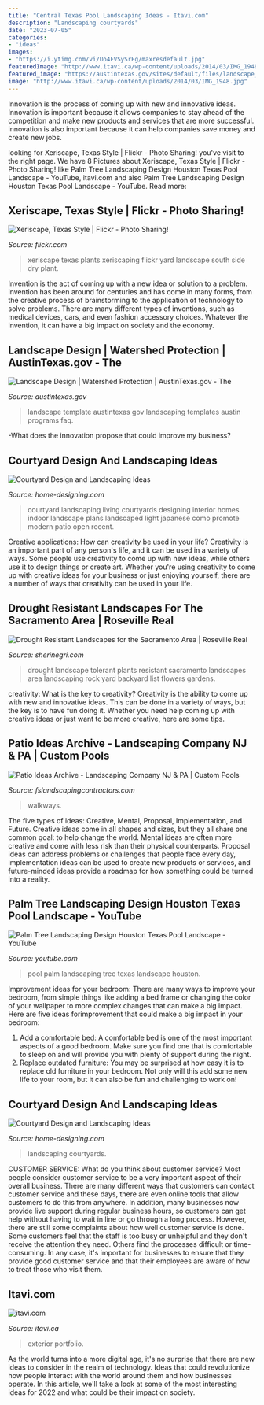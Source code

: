 ```yaml
---
title: "Central Texas Pool Landscaping Ideas - Itavi.com"
description: "Landscaping courtyards"
date: "2023-07-05"
categories:
- "ideas"
images:
- "https://i.ytimg.com/vi/Uo4FVSySrFg/maxresdefault.jpg"
featuredImage: "http://www.itavi.ca/wp-content/uploads/2014/03/IMG_1948.jpg"
featured_image: "https://austintexas.gov/sites/default/files/landscape_design_templates.jpg"
image: "http://www.itavi.ca/wp-content/uploads/2014/03/IMG_1948.jpg"
---
```



Innovation is the process of coming up with new and innovative ideas. Innovation is important because it allows companies to stay ahead of the competition and make new products and services that are more successful. innovation is also important because it can help companies save money and create new jobs.

	

		
looking for Xeriscape, Texas Style | Flickr - Photo Sharing! you've visit to the right page. We have 8 Pictures about Xeriscape, Texas Style | Flickr - Photo Sharing! like Palm Tree Landscaping Design Houston Texas Pool Landscape - YouTube, itavi.com and also Palm Tree Landscaping Design Houston Texas Pool Landscape - YouTube. Read more:
		
    
## Xeriscape, Texas Style | Flickr - Photo Sharing!

<img loading=lazy src="http://farm9.staticflickr.com/8464/8408380538_b5a72f5253_z.jpg" onerror="this.onerror=null;this.src='https://tse1.mm.bing.net/th?id=OIP.kaCco26Bds9TXfSqbxIfuwHaJ4&amp;pid=15.1';" alt="Xeriscape, Texas Style | Flickr - Photo Sharing!">

_Source: flickr.com_

>xeriscape texas plants xeriscaping flickr yard landscape south side dry plant. 

	

Invention is the act of coming up with a new idea or solution to a problem. invention has been around for centuries and has come in many forms, from the creative process of brainstorming to the application of technology to solve problems. There are many different types of inventions, such as medical devices, cars, and even fashion accessory choices. Whatever the invention, it can have a big impact on society and the economy.

    
## Landscape Design | Watershed Protection | AustinTexas.gov - The

<img loading=lazy src="https://austintexas.gov/sites/default/files/landscape_design_templates.jpg" onerror="this.onerror=null;this.src='https://tse1.mm.bing.net/th?id=OIP.5dv91gZ64J5o7_cVuZcYTgAAAA&amp;pid=15.1';" alt="Landscape Design | Watershed Protection | AustinTexas.gov - The">

_Source: austintexas.gov_

>landscape template austintexas gov landscaping templates austin programs faq. 

	

-What does the innovation propose that could improve my business?

    
## Courtyard Design And Landscaping Ideas

<img loading=lazy src="http://www.home-designing.com/wp-content/uploads/2010/10/courtyard-design.jpg" onerror="this.onerror=null;this.src='https://tse1.mm.bing.net/th?id=OIP.acwNnsJ7fvsdc-hM6rVzJAHaKR&amp;pid=15.1';" alt="Courtyard Design and Landscaping Ideas">

_Source: home-designing.com_

>courtyard landscaping living courtyards designing interior homes indoor landscape plans landscaped light japanese como promote modern patio open recent. 

	

Creative applications: How can creativity be used in your life?
Creativity is an important part of any person's life, and it can be used in a variety of ways. Some people use creativity to come up with new ideas, while others use it to design things or create art. Whether you're using creativity to come up with creative ideas for your business or just enjoying yourself, there are a number of ways that creativity can be used in your life.

    
## Drought Resistant Landscapes For The Sacramento Area | Roseville Real

<img loading=lazy src="http://www.sherinegri.com/wp-content/uploads/2015/04/drought-landscape-4.jpg" onerror="this.onerror=null;this.src='https://tse1.mm.bing.net/th?id=OIP.WnMtMSJabXox-oH1daZ6EwHaKa&amp;pid=15.1';" alt="Drought Resistant Landscapes for the Sacramento Area | Roseville Real">

_Source: sherinegri.com_

>drought landscape tolerant plants resistant sacramento landscapes area landscaping rock yard backyard list flowers gardens. 

	

creativity: What is the key to creativity?
Creativity is the ability to come up with new and innovative ideas. This can be done in a variety of ways, but the key is to have fun doing it. Whether you need help coming up with creative ideas or just want to be more creative, here are some tips.

    
## Patio Ideas Archive - Landscaping Company NJ &amp; PA | Custom Pools

<img loading=lazy src="https://www.fslandscapingcontractors.com/landscaping-information/wp-content/uploads/2013/02/weiss4.jpg" onerror="this.onerror=null;this.src='https://tse3.mm.bing.net/th?id=OIP.G-LQsLkQGPaiEeYkDUu3rAHaFj&amp;pid=15.1';" alt="Patio Ideas Archive - Landscaping Company NJ &amp; PA | Custom Pools">

_Source: fslandscapingcontractors.com_

>walkways. 

	

The five types of ideas: Creative, Mental, Proposal, Implementation, and Future.
Creative ideas come in all shapes and sizes, but they all share one common goal: to help change the world. Mental ideas are often more creative and come with less risk than their physical counterparts. Proposal ideas can address problems or challenges that people face every day, implementation ideas can be used to create new products or services, and future-minded ideas provide a roadmap for how something could be turned into a reality.

    
## Palm Tree Landscaping Design Houston Texas Pool Landscape - YouTube

<img loading=lazy src="https://i.ytimg.com/vi/Uo4FVSySrFg/maxresdefault.jpg" onerror="this.onerror=null;this.src='https://tse4.mm.bing.net/th?id=OIP.hkyaf-ySl1QTYx9YddDIRwHaEK&amp;pid=15.1';" alt="Palm Tree Landscaping Design Houston Texas Pool Landscape - YouTube">

_Source: youtube.com_

>pool palm landscaping tree texas landscape houston. 

	

Improvement ideas for your bedroom:
There are many ways to improve your bedroom, from simple things like adding a bed frame or changing the color of your wallpaper to more complex changes that can make a big impact. Here are five ideas forimprovement that could make a big impact in your bedroom: 
1) Add a comfortable bed: A comfortable bed is one of the most important aspects of a good bedroom. Make sure you find one that is comfortable to sleep on and will provide you with plenty of support during the night. 
2) Replace outdated furniture: You may be surprised at how easy it is to replace old furniture in your bedroom. Not only will this add some new life to your room, but it can also be fun and challenging to work on!

    
## Courtyard Design And Landscaping Ideas

<img loading=lazy src="http://cdn.home-designing.com/wp-content/uploads/2010/10/Central-Courtyard-beautiful-designs-by-Zorrodesigns.jpg" onerror="this.onerror=null;this.src='https://tse2.mm.bing.net/th?id=OIP.00AVED_9FoX5MxL9r3ZxVgHaLH&amp;pid=15.1';" alt="Courtyard Design and Landscaping Ideas">

_Source: home-designing.com_

>landscaping courtyards. 

	

CUSTOMER SERVICE: What do you think about customer service?
Most people consider customer service to be a very important aspect of their overall business. There are many different ways that customers can contact customer service and these days, there are even online tools that allow customers to do this from anywhere. In addition, many businesses now provide live support during regular business hours, so customers can get help without having to wait in line or go through a long process.
However, there are still some complaints about how well customer service is done. Some customers feel that the staff is too busy or unhelpful and they don't receive the attention they need. Others find the processes difficult or time-consuming. In any case, it's important for businesses to ensure that they provide good customer service and that their employees are aware of how to treat those who visit them.

    
## Itavi.com

<img loading=lazy src="http://www.itavi.ca/wp-content/uploads/2014/03/IMG_1948.jpg" onerror="this.onerror=null;this.src='https://tse3.mm.bing.net/th?id=OIP.0kqp91lWCRUJ_PmgKx50mQAAAA&amp;pid=15.1';" alt="itavi.com">

_Source: itavi.ca_

>exterior portfolio. 

	

As the world turns into a more digital age, it's no surprise that there are new ideas to consider in the realm of technology. Ideas that could revolutionize how people interact with the world around them and how businesses operate. In this article, we'll take a look at some of the most interesting ideas for 2022 and what could be their impact on society.


